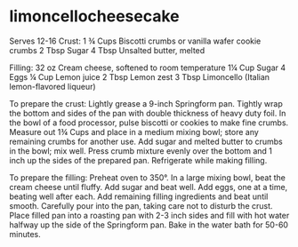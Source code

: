 # limoncellocheesecake
Serves 12-16
Crust:
1 ¾ Cups	Biscotti crumbs or vanilla wafer cookie crumbs
2 Tbsp	 Sugar
4 Tbsp	 Unsalted butter, melted

Filling:
32 oz	 Cream cheese, softened to room temperature
1¼ Cup	Sugar
4	 Eggs
¼ Cup	 Lemon juice
2 Tbsp	 Lemon zest
3 Tbsp	 Limoncello (Italian lemon-flavored liqueur)

To prepare the crust: Lightly grease a 9-inch Springform pan. Tightly wrap the bottom and sides of the pan with double thickness of heavy duty foil. In the bowl of a food processor, pulse biscotti or cookies to make fine crumbs. Measure out 1¾ Cups and place in a medium mixing bowl; store any remaining crumbs for another use. Add sugar and melted butter to crumbs in the bowl; mix well. Press crumb mixture evenly over the bottom and 1 inch up the sides of the prepared pan. Refrigerate while making filling.

To prepare the filling: Preheat oven to 350°. In a large mixing bowl, beat the cream cheese until fluffy. Add sugar and beat well. Add eggs, one at a time, beating well after each. Add remaining filling ingredients and beat until smooth. Carefully pour into the pan, taking care not to disturb the crust. Place filled pan into a roasting pan with 2-3 inch sides and fill with hot water halfway up the side of the Springform pan. Bake in the water bath for 50-60 minutes.
